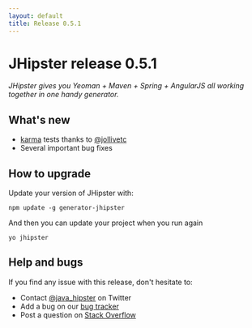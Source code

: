 ```yaml
---
layout: default
title: Release 0.5.1
---
```


JHipster release 0.5.1
==================

*JHipster gives you Yeoman + Maven + Spring + AngularJS all working together in one handy generator.*

What's new
----------

- [karma](http://karma-runner.github.io/) tests thanks to [@jollivetc](https://twitter.com/jollivetc)
- Several important bug fixes

How to upgrade
------------

Update your version of JHipster with:

```
npm update -g generator-jhipster
```

And then you can update your project when you run again

```
yo jhipster
```

Help and bugs
--------------

If you find any issue with this release, don't hesitate to:

- Contact [@java_hipster](https://twitter.com/java_hipster) on Twitter
- Add a bug on our [bug tracker](https://github.com/jhipster/generator-jhipster/issues?state=open)
- Post a question on [Stack Overflow](http://stackoverflow.com/tags/jhipster/info)
